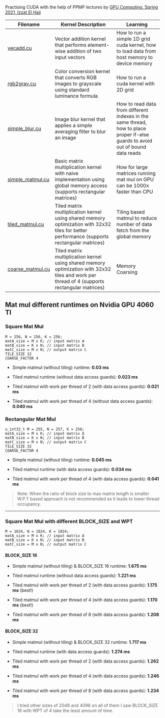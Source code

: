 Practising CUDA with the help of PPMP lectures by [GPU Computing, Spring 2021, Izzat El Hajj](http://youtube.com/playlist?list=PLRRuQYjFhpmubuwx-w8X964ofVkW1T8O4)

| Filename                             | Kernel Description                                                                                                                            | Learning                                                                                                                        |
| ------------------------------------ | --------------------------------------------------------------------------------------------------------------------------------------------- | ------------------------------------------------------------------------------------------------------------------------------- |
| [vecadd.cu](vecadd.cu)               | Vector addition kernel that performs element-wise addition of two input vectors                                                               | How to run a simple 1D grid cuda kernel, how to load data from host memory to device memory                                     |
| [rgb2gray.cu](rgb2gray.cu)           | Color conversion kernel that converts RGB images to grayscale using standard luminance formula                                                | How to run a cuda kernel with 2D grid                                                                                           |
| [simple_blur.cu](simple_blur.cu)     | Image blur kernel that applies a simple averaging filter to blur an image                                                                     | How to read data from different indexes in the same thread, how to place proper if-else guards to avoid out of bound data reads |
| [simple_matmul.cu](simple_matmul.cu) | Basic matrix multiplication kernel with naive implementation using global memory access (supports rectangular matrices)                       | How for large matrices running mat mul on GPU can be 1000x faster than CPU                                                      |
| [tiled_matmul.cu](tiled_matmul.cu)   | Tiled matrix multiplication kernel using shared memory optimization with 32x32 tiles for better performance (supports rectangular matrices)   | Tiling based matmul to reduce number of data fetch from the global memory                                                       |
| [coarse_matmul.cu](coarse_matmul.cu) | Tiled matrix multiplication kernel using shared memory optimization with 32x32 tiles and work per thread of 4 (supports rectangular matrices) | Memory Coarsing                                                                                                                 |

## Mat mul different runtimes on Nvidia GPU 4060 TI

### Square Mat Mul

```
M = 256, N = 256, K = 256;
matA_size = M x K; // input matrix A
matB_size = K x N; // input matrix B
matC_size = M x N; // output matrix C
TILE_SIZE 32
COARSE_FACTOR 4
```

- Simple matmul (without tiling) runtime: **0.03 ms**

- Tiled matmul runtime (without data access guards): **0.023 ms**

- Tiled matmul with work per thread of 2 (with data access guards): **0.021 ms**
- Tiled matmul with work per thread of 4 (without data access guards): **0.040 ms**

### Rectangular Mat Mul

```
u_int32_t M = 255, N = 257, K = 256;
matA_size = M x K; // input matrix A
matB_size = K x N; // input matrix B
matC_size = M x N; // output matrix C
TILE_SIZE 32
COARSE_FACTOR 4
```

- Simple matmul (without tiling) runtime: **0.045 ms**

- Tiled matmul runtime (with data access guards): **0.034 ms**

- Tiled matmul with work per thread of 4 (with data access guards): **0.041 ms**

> Note: When the ratio of block size to max matrix length is smaller W.P.T based approach is not recommended as it leads to lower thread occupancy.

---

### Square Mat Mul with different BLOCK_SIZE and WPT

```
M = 1024, N = 1024, K = 1024;
matA_size = M x K; // input matrix A
matB_size = K x N; // input matrix B
matC_size = M x N; // output matrix C
```

#### BLOCK_SIZE 16

- Simple matmul (without tiling) & BLOCK_SIZE 16 runtime: **1.675 ms**

- Tiled matmul runtime (without data access guards): **1.221 ms**

- Tiled matmul with work per thread of 2 (with data access guards): **1.175 ms** (best!)
- Tiled matmul with work per thread of 4 (with data access guards): **1.170 ms** (best!)
- Tiled matmul with work per thread of 8 (with data access guards): **1.208 ms**

#### BLOCK_SIZE 32

- Simple matmul (without tiling) & BLOCK_SIZE 32 runtime: **1.717 ms**

- Tiled matmul runtime (with data access guards): **1.274 ms**

- Tiled matmul with work per thread of 2 (with data access guards): **1.262 ms**
- Tiled matmul with work per thread of 4 (with data access guards): **1.246 ms**
- Tiled matmul with work per thread of 8 (with data access guards): **1.234 ms**

> I tried other sizes of 2048 and 4096 on all of them I saw BLOCK_SIZE 16 with WPT of 4 take the least amount of time.
